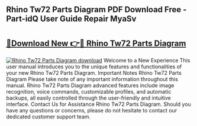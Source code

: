 ## Rhino Tw72 Parts Diagram PDF Download Free - Part-idQ User Guide Repair MyaSv

# <h2><a href="http://dfqw2iv.blite.top/?on=Rhino+Tw72+Parts+Diagram">🔗Download New 👉🔴 Rhino Tw72 Parts Diagram</a></h2>

[![Rhino Tw72 Parts Diagram download](https://i.imgur.com/lujVjoI.png)](http://dfqw2iv.blite.top/?on=Rhino+Tw72+Parts+Diagram)
Welcome to a New Experience This user manual introduces you to the unique features and functionalities of your new Rhino Tw72 Parts Diagram. Important Notes Rhino Tw72 Parts Diagram Please take note of any important information throughout this manual. Rhino Tw72 Parts Diagram advanced features include image recognition, voice commands, customizable profiles, and automatic backups, all easily controlled through the user-friendly and intuitive interface. Contact Us for Assistance Rhino Tw72 Parts Diagram. Should you have any questions or concerns, please do not hesitate to contact our dedicated customer support team.

